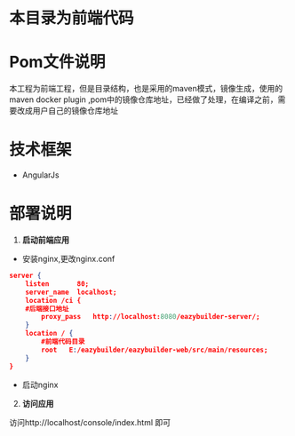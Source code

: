 # 本目录为前端代码

# Pom文件说明

本工程为前端工程，但是目录结构，也是采用的maven模式，镜像生成，使用的maven docker plugin ,pom中的镜像仓库地址，已经做了处理，在编译之前，需要改成用户自己的镜像仓库地址


# 技术框架
- AngularJs

# 部署说明

1. **启动前端应用**

- 安装nginx,更改nginx.conf

```json
server {
    listen       80;
    server_name  localhost;
    location /ci {
    #后端接口地址
        proxy_pass   http://localhost:8080/eazybuilder-server/;
    }
    location / {
	    #前端代码目录
        root   E:/eazybuilder/eazybuilder-web/src/main/resources;
    }
}

```

- 启动nginx


2. **访问应用**

访问http://localhost/console/index.html 即可
